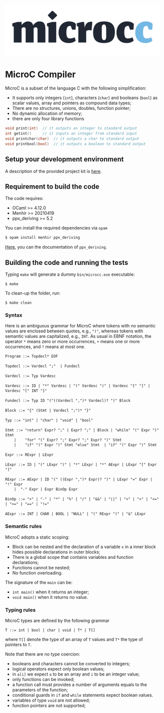 ![logo](./logo.png)

# MicroC Compiler

MicroC is a subset of the language C with the following simplification:

* It supports only integers (`int`), characters (`char`) and booleans (`bool`) as scalar values, array and pointers as compound data types;
* There are no structures, unions, doubles, function pointer;
* No dynamic allocation of memory;
* there are only four library functions
```C
void print(int)  // it outputs an integer to standard output
int getint()     // it inputs an integer from standard input 
void printchar(char)  // it outputs a char to standard output
void printbool(bool)  // it outputs a boolean to standard output
```

## Setup your development environment

A description of the provided project kit is [here](SETUP.md).

## Requirement to build the code
The code requires:
* OCaml >= 4.12.0
* Menhir >= 20210419
* ppx_deriving >= 5.2 

You can install the required dependencies via `opam`
```sh
$ opam install menhir ppx_deriving
```
[Here](https://github.com/ocaml-ppx/ppx_deriving), you can the documentation of `ppx_deriving`.

## Building the code and running the tests
Typing `make` will generate a dummy `bin/microcc.exe` executable:
```
$ make
```

To clean-up the folder, run:
```
$ make clean
```

### Syntax

Here is an ambiguous grammar for MicroC where tokens with no semantic values are enclosed between quotes, e.g., `"("`, whereas tokens with semantic values are capitalized, e.g., `INT`. 
As usual in EBNF notation, the operator `*` means zero or more occurrences, `+` means one or more occurrences, and `?` means at most one.

    Program ::= Topdecl* EOF
    
    Topdecl ::= Vardecl ";"  | Fundecl
    
    Vardecl ::= Typ Vardesc
    
    Vardesc ::= ID | "*" Vardesc | "(" Vardesc ")" | Vardesc "[" "]" | Vardesc "[" INT "]" 
    
    Fundecl ::= Typ ID "("((Vardecl ",")* Vardecl)? ")" Block
    
    Block ::= "{" (Stmt | Vardecl ";")* "}"
    
    Typ ::= "int" | "char" | "void" | "bool" 
    
    Stmt ::= "return" Expr? ";" | Expr? ";" | Block | "while" "(" Expr ")" Stmt 
        |    "for" "(" Expr? ";" Expr? ";" Expr? ")" Stmt
        |    "if" "(" Expr ")" Stmt "else" Stmt  | "if" "(" Expr ")" Stmt

    Expr ::= RExpr | LExpr

    LExpr ::= ID | "(" LExpr ")" | "*" LExpr | "*" AExpr | LExpr "[" Expr "]"

    RExpr ::= AExpr | ID "(" ((Expr ",")* Expr)? ")" | LExpr "=" Expr | "!" Expr 
        |  "-" Expr | Expr BinOp Expr 

    BinOp ::= "+" | "-" | "*" | "%" | "/" | "&&" | "||" | "<" | ">" | "<=" | ">=" | "==" | "!="

    AExpr ::= INT | CHAR | BOOL | "NULL" | "(" RExpr ")" | "&" LExpr

### Semantic rules
MicroC adopts a static scoping: 
* Block can be nested and the declaration of a variable `x` in a inner block hides possible declarations in outer blocks;
* There is a global scope that contains variables and function declarations;
* Functions cannot be nested;
* No function overloading.

The signature of the `main` can be:
* `int main()` when it returns an integer;
* `void main()` when it returns no value.

### Typing rules

MicroC types are defined by the following grammar

    T ::= int | bool | char | void | T* | T[]

where `T[]` denote the type of an array of `T` values and `T*` the type of pointers to `T`.

Note that there are no type coercion:
* booleans and characters cannot be converted to integers;
* logical operators expect only boolean values;
* in `a[i]` we expect `a` to be an array and `i` to be an integer value;
* only functions can be invoked;
* a function call must provides a number of arguments equals to the parameters of the function;
* conditional guards in `if` and `while` statements expect boolean values.
* variables of type `void` are not allowed;
* function pointers are not supported;
